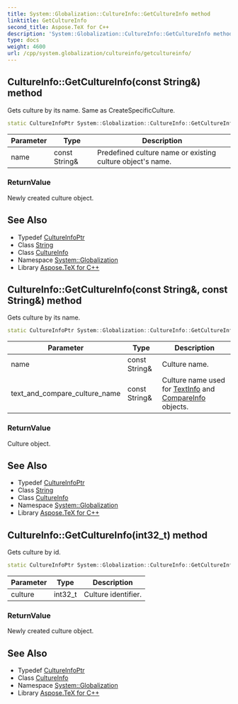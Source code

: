 ```yaml
---
title: System::Globalization::CultureInfo::GetCultureInfo method
linktitle: GetCultureInfo
second_title: Aspose.TeX for C++
description: 'System::Globalization::CultureInfo::GetCultureInfo method. Gets culture by its name. Same as CreateSpecificCulture in C++.'
type: docs
weight: 4600
url: /cpp/system.globalization/cultureinfo/getcultureinfo/
---
```

## CultureInfo::GetCultureInfo(const String\&) method


Gets culture by its name. Same as CreateSpecificCulture.

```cpp
static CultureInfoPtr System::Globalization::CultureInfo::GetCultureInfo(const String &name)
```


| Parameter | Type | Description |
| --- | --- | --- |
| name | const String\& | Predefined culture name or existing culture object's name. |

### ReturnValue

Newly created culture object.

## See Also

* Typedef [CultureInfoPtr](../../cultureinfoptr/)
* Class [String](../../../system/string/)
* Class [CultureInfo](../)
* Namespace [System::Globalization](../../)
* Library [Aspose.TeX for C++](../../../)
## CultureInfo::GetCultureInfo(const String\&, const String\&) method


Gets culture by its name.

```cpp
static CultureInfoPtr System::Globalization::CultureInfo::GetCultureInfo(const String &name, const String &text_and_compare_culture_name)
```


| Parameter | Type | Description |
| --- | --- | --- |
| name | const String\& | Culture name. |
| text_and_compare_culture_name | const String\& | Culture name used for [TextInfo](../../textinfo/) and [CompareInfo](../../compareinfo/) objects. |

### ReturnValue

Culture object.

## See Also

* Typedef [CultureInfoPtr](../../cultureinfoptr/)
* Class [String](../../../system/string/)
* Class [CultureInfo](../)
* Namespace [System::Globalization](../../)
* Library [Aspose.TeX for C++](../../../)
## CultureInfo::GetCultureInfo(int32_t) method


Gets culture by id.

```cpp
static CultureInfoPtr System::Globalization::CultureInfo::GetCultureInfo(int32_t culture)
```


| Parameter | Type | Description |
| --- | --- | --- |
| culture | int32_t | Culture identifier. |

### ReturnValue

Newly created culture object.

## See Also

* Typedef [CultureInfoPtr](../../cultureinfoptr/)
* Class [CultureInfo](../)
* Namespace [System::Globalization](../../)
* Library [Aspose.TeX for C++](../../../)
